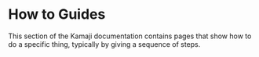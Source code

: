 # How to Guides

This section of the Kamaji documentation contains pages that show how to do a specific thing, typically by giving a sequence of steps.
